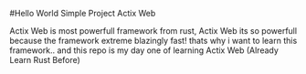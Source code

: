 #Hello World Simple Project Actix Web

Actix Web is most powerfull framework from rust, Actix Web its so powerfull because the framework extreme blazingly fast! thats why i want to learn this framework.. and this repo is my day one of learning Actix Web (Already Learn Rust Before)
